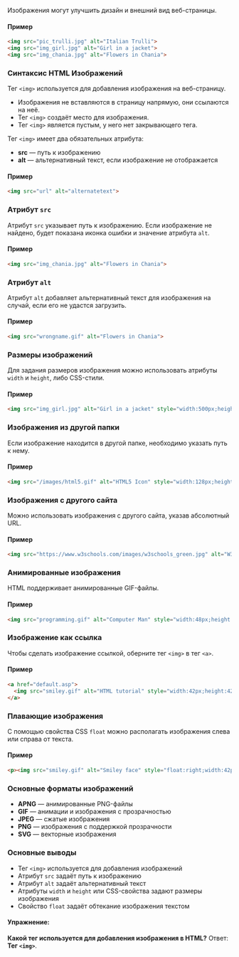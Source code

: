 
Изображения могут улучшить дизайн и внешний вид веб-страницы.

#### Пример
```html
<img src="pic_trulli.jpg" alt="Italian Trulli">
<img src="img_girl.jpg" alt="Girl in a jacket">
<img src="img_chania.jpg" alt="Flowers in Chania">
```

### Синтаксис HTML Изображений

Тег `<img>` используется для добавления изображения на веб-страницу.

- Изображения не вставляются в страницу напрямую, они ссылаются на неё.
- Тег `<img>` создаёт место для изображения.
- Тег `<img>` является пустым, у него нет закрывающего тега.

Тег `<img>` имеет два обязательных атрибута:
- **src** — путь к изображению
- **alt** — альтернативный текст, если изображение не отображается

#### Пример
```html
<img src="url" alt="alternatetext">
```

### Атрибут `src`

Атрибут `src` указывает путь к изображению. Если изображение не найдено, будет показана иконка ошибки и значение атрибута `alt`.

#### Пример
```html
<img src="img_chania.jpg" alt="Flowers in Chania">
```

### Атрибут `alt`

Атрибут `alt` добавляет альтернативный текст для изображения на случай, если его не удастся загрузить.

#### Пример
```html
<img src="wrongname.gif" alt="Flowers in Chania">
```

### Размеры изображений

Для задания размеров изображения можно использовать атрибуты `width` и `height`, либо CSS-стили.

#### Пример
```html
<img src="img_girl.jpg" alt="Girl in a jacket" style="width:500px;height:600px;">
```

### Изображения из другой папки

Если изображение находится в другой папке, необходимо указать путь к нему.

#### Пример
```html
<img src="/images/html5.gif" alt="HTML5 Icon" style="width:128px;height:128px;">
```

### Изображения с другого сайта

Можно использовать изображения с другого сайта, указав абсолютный URL.

#### Пример
```html
<img src="https://www.w3schools.com/images/w3schools_green.jpg" alt="W3Schools.com">
```

### Анимированные изображения

HTML поддерживает анимированные GIF-файлы.

#### Пример
```html
<img src="programming.gif" alt="Computer Man" style="width:48px;height:48px;">
```

### Изображение как ссылка

Чтобы сделать изображение ссылкой, оберните тег `<img>` в тег `<a>`.

#### Пример
```html
<a href="default.asp">
  <img src="smiley.gif" alt="HTML tutorial" style="width:42px;height:42px;">
</a>
```

### Плавающие изображения

С помощью свойства CSS `float` можно располагать изображения слева или справа от текста.

#### Пример
```html
<p><img src="smiley.gif" alt="Smiley face" style="float:right;width:42px;height:42px;">Этот текст будет обтекать изображение справа.</p>
```

### Основные форматы изображений

- **APNG** — анимированные PNG-файлы
- **GIF** — анимации и изображения с прозрачностью
- **JPEG** — сжатые изображения
- **PNG** — изображения с поддержкой прозрачности
- **SVG** — векторные изображения

### Основные выводы

- Тег `<img>` используется для добавления изображений
- Атрибут `src` задаёт путь к изображению
- Атрибут `alt` задаёт альтернативный текст
- Атрибуты `width` и `height` или CSS-свойства задают размеры изображения
- Свойство `float` задаёт обтекание изображения текстом

#### Упражнение:
**Какой тег используется для добавления изображения в HTML?**
Ответ: **Тег `<img>`**.
